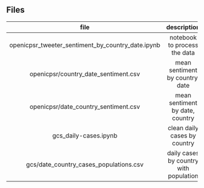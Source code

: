 ## Files

|file|description|source|
|:-:|:-:|:-:|
|openicpsr_tweeter_sentiment_by_country_date.ipynb| notebook to process the data| openicpsr|
|openicpsr/country_date_sentiment.csv|mean sentiment by country, date|openicpsr|
|openicpsr/date_country_sentiment.csv|mean sentiment by date, country|openicpsr|
|gcs_daily-cases.ipynb|clean daily cases by country|gcs|
|gcs/date_country_cases_populations.csv|daily cases by country with population|gcs|